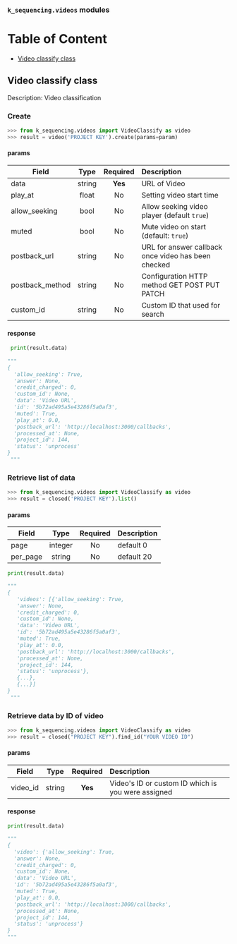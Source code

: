 ###  `k_sequencing.videos` modules

# Table of Content
- [Video classify class](#video-classify-class)

## Video classify class
Description: Video classification

### Create
```python
>>> from k_sequencing.videos import VideoClassify as video
>>> result = video('PROJECT KEY').create(params=param)
```

#### params
| Field        | Type           | Required  | Description |
| ------------- |:-------------:| :-----:| :-----|
| data     | 	string | **Yes** |URL of Video|
| play_at | float |No |Setting video start time|
| allow_seeking |bool| No |Allow seeking video player (default `true`)|
|muted |bool|No| Mute video on start (default: `true`)|
| postback_url	     | string      | No | URL for answer callback once video has been checked|
| postback_method     | 	string | No |Configuration HTTP method GET POST PUT PATCH|
| custom_id	     | string      |   No |Custom ID that used for search|

#### response
```python
 print(result.data)
 
"""
{
  'allow_seeking': True,
  'answer': None,
  'credit_charged': 0,
  'custom_id': None,
  'data': 'Video URL',
  'id': '5b72ad495a5e43286f5a0af3',
  'muted': True,
  'play_at': 0.0,
  'postback_url': 'http://localhost:3000/callbacks',
  'processed_at': None,
  'project_id': 144,
  'status': 'unprocess'
}
 """
```

### Retrieve list of data

```python 
>>> from k_sequencing.videos import VideoClassify as video
>>> result = closed('PROJECT KEY').list()
```
#### params
| Field        | Type           | Required  | Description |
| ------------- |:-------------:| :-----:| :-----|
| page     | 	integer | No | default 0|
| per_page 	     | string      | No | default 20 |

```python
print(result.data)

"""
{
   'videos': [{'allow_seeking': True,
   'answer': None,
   'credit_charged': 0,
   'custom_id': None,
   'data': 'Video URL',
   'id': '5b72ad495a5e43286f5a0af3',
   'muted': True,
   'play_at': 0.0,
   'postback_url': 'http://localhost:3000/callbacks',
   'processed_at': None,
   'project_id': 144,
   'status': 'unprocess'},
   {...},
   {...}]
}
 """
```

### Retrieve data by ID of video

```python
>>> from k_sequencing.videos import VideoClassify as video
>>> result = closed("PROJECT KEY").find_id("YOUR VIDEO ID")
```
#### params
| Field        | Type           | Required  | Description |
| ------------- |:-------------:| :----:| :-----|
| video_id	     | string  |   **Yes** | Video's ID or custom ID which is you were assigned|

#### response
```python
print(result.data)

"""
{
  'video': {'allow_seeking': True,
  'answer': None,
  'credit_charged': 0,
  'custom_id': None,
  'data': 'Video URL',
  'id': '5b72ad495a5e43286f5a0af3',
  'muted': True,
  'play_at': 0.0,
  'postback_url': 'http://localhost:3000/callbacks',
  'processed_at': None,
  'project_id': 144,
  'status': 'unprocess'}
}
"""
```
